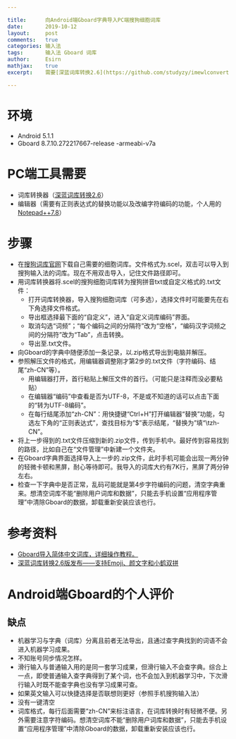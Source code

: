 ```yaml
---

title:		向Android端Gboard字典导入PC端搜狗细胞词库
date:		2019-10-12
layout:		post
comments:	true
categories: 输入法
tags:		输入法 Gboard 词库
author:		Esirn
mathjax:	true
excerpt: 	需要[深蓝词库转换2.6](https://github.com/studyzy/imewlconverter/releases)

---
```


# 环境
- Android 5.1.1
- Gboard 8.7.10.272217667-release -armeabi-v7a

# PC端工具需要
- 词库转换器（[深蓝词库转换2.6](https://github.com/studyzy/imewlconverter/releases)）
- 编辑器（需要有正则表达式的替换功能以及改编字符编码的功能，个人用的[Notepad++7.8](https://notepad-plus-plus.org/downloads/v7.8/)）

# 步骤
- 在[搜狗词库官网](https://pinyin.sogou.com/dict/)下载自己需要的细胞词库。文件格式为.scel，双击可以导入到搜狗输入法的词库。现在不用双击导入，记住文件路径即可。
- 用词库转换器将.scel的搜狗细胞词库转为搜狗拼音txt或自定义格式的.txt文件：
  - 打开词库转换器，导入搜狗细胞词库（可多选），选择文件时可能要先在右下角选择文件格式。
  - 导出框选择最下面的“自定义”，进入“自定义词库编码”界面。
  - 取消勾选“词频”；“每个编码之间的分隔符”改为“空格”，“编码汉字词频之间的分隔符”改为“Tab”，点击转换。
  - 导出至.txt文件。
- 向Gboard的字典中随便添加一条记录，以.zip格式导出到电脑并解压。
- 参照解压文件的格式，用编辑器调整刚才第2步的.txt文件（字符编码、结尾“zh-CN”等）。
  - 用编辑器打开，首行粘贴上解压文件的首行。（可能只是注释而没必要粘贴）
  - 在编辑器“编码”中查看是否为UTF-8，不是或不知道的话可以点击下面的“转为UTF-8编码”。
  - 在每行结尾添加“zh-CN”：用快捷键“Ctrl+H”打开编辑器“替换”功能，勾选左下角的“正则表达式”，查找目标为“$”表示结尾，“替换为”填“\tzh-CN”。
- 将上一步得到的.txt文件压缩到新的.zip文件，传到手机中。最好传到容易找到的路径，比如自己在“文件管理”中新建一个文件夹。
- 在Gboard字典界面选择导入上一步的.zip文件，此时手机可能会出现一两分钟的轻微卡顿和黑屏，耐心等待即可。我导入的词库大约有7K行，黑屏了两分钟左右。
- 检查一下字典中是否正常，乱码可能就是第4步字符编码的问题，清空字典重来。想清空词库不能“删除用户词库和数据”，只能去手机设置“应用程序管理”中清除Gboard的数据，卸载重新安装应该也行。

# 参考资料
- [Gboard导入简体中文词库，详细操作教程。](https://blog.csdn.net/ADRGodC/article/details/100858358)
- [深蓝词库转换2.6版发布——支持Emoji、颜文字和小鹤双拼](https://www.cnblogs.com/studyzy/p/10992274.html)

# Android端Gboard的个人评价
## 缺点
- 机器学习与字典（词库）分离且前者无法导出，且通过查字典找到的词语不会进入机器学习成果。
- 不知账号同步情况怎样。
- 滑行输入与普通输入用的是同一套学习成果，但滑行输入不会查字典。综合上一点，即使普通输入查字典得到了某个词，也不会加入到机器学习中，下次滑行输入时既不能查字典也没有学习成果可查。
- 如果英文输入可以快捷选择是否联想则更好（参照手机搜狗输入法）
- 没有一键清空
- 词库格式，每行后面需要“zh-CN”来标注语言，在词库转换时有轻微不便。另外需要注意字符编码。想清空词库不能“删除用户词库和数据”，只能去手机设置“应用程序管理”中清除Gboard的数据，卸载重新安装应该也行。